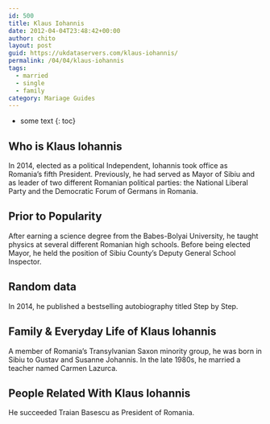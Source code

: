 ```yaml
---
id: 500
title: Klaus Iohannis
date: 2012-04-04T23:48:42+00:00
author: chito
layout: post
guid: https://ukdataservers.com/klaus-iohannis/
permalink: /04/04/klaus-iohannis  
tags:
  - married
  - single
  - family
category: Mariage Guides
---
```


* some text
{: toc}


## Who is  Klaus Iohannis
                  
                  
                  
In 2014, elected as a political Independent, Iohannis took office as Romania&#8217;s fifth President. Previously, he had served as Mayor of Sibiu and as leader of two different Romanian political parties: the National Liberal Party and the Democratic Forum of Germans in Romania.
                  
                
                
                
## Prior to Popularity 
                  
                  
                  
After earning a science degree from the Babes-Bolyai University, he taught physics at several different Romanian high schools. Before being elected Mayor, he held the position of Sibiu County&#8217;s Deputy General School Inspector.
                  
                
                
                
## Random data 
                  
                  
                  
In 2014, he published a bestselling autobiography titled Step by Step.
                  
                
                
                
## Family & Everyday Life of Klaus Iohannis
                  
                  
                  
A member of Romania&#8217;s Transylvanian Saxon minority group, he was born in Sibiu to Gustav and Susanne Johannis. In the late 1980s, he married a teacher named Carmen Lazurca.
                  
                
                
                
## People Related With  Klaus Iohannis
                  
                  
                  
He succeeded Traian Basescu as President of Romania.
                  
                
              
            
          
          
          
    
    
  
